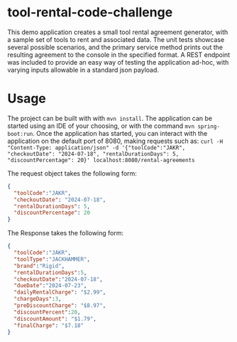 # tool-rental-code-challenge

This demo application creates a small tool rental agreement generator, with a sample set of tools to rent and associated
data. The unit tests showcase several possible scenarios, and the primary service method prints out the resulting agreement 
to the console in the specified format. A REST endpoint was included to provide an easy way of testing the application 
ad-hoc, with varying inputs allowable in a standard json payload.

# Usage
The project can be built with with `mvn install`.
The application can be started using an IDE of your choosing, or with the command `mvn spring-boot:run`.
Once the application has started, you can interact with the application on the default port of 8080, making requests
such as: 
`curl -H "Content-Type: application/json" -d '{"toolCode":"JAKR", "checkoutDate": "2024-07-18", "rentalDurationDays": 5, "discountPercentage": 20}' localhost:8080/rental-agreements`

The request object takes the following form:
```json
{
  "toolCode":"JAKR", 
  "checkoutDate": "2024-07-18", 
  "rentalDurationDays": 5, 
  "discountPercentage": 20
}
```

The Response takes the following form:
```json
{
  "toolCode":"JAKR",
  "toolType":"JACKHAMMER",
  "brand":"Rigid",
  "rentalDurationDays":5,
  "checkoutDate":"2024-07-18",
  "dueDate":"2024-07-23",
  "dailyRentalCharge": "$2.99",
  "chargeDays":3,
  "preDiscountCharge": "$8.97",
  "discountPercent":20,
  "discountAmount": "$1.79",
  "finalCharge": "$7.18"
}
```